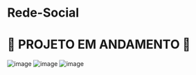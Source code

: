 # Rede-Social

# 🚧 PROJETO EM ANDAMENTO 🚧


![image](https://user-images.githubusercontent.com/60453269/213945030-9bfc4bbb-9871-4d7b-bb79-d71a7aca5730.png)
![image](https://user-images.githubusercontent.com/60453269/213945209-7c25c0ea-e448-45cc-83d3-efc50fe81b24.png)
![image](https://user-images.githubusercontent.com/60453269/213945216-c29d826e-1f04-48a9-a242-069d1edd19c5.png)
